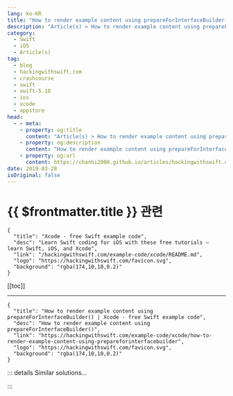 ```yaml
---
lang: ko-KR
title: "How to render example content using prepareForInterfaceBuilder()"
description: "Article(s) > How to render example content using prepareForInterfaceBuilder()"
category:
  - Swift
  - iOS
  - Article(s)
tag: 
  - blog
  - hackingwithswift.com
  - crashcourse
  - swift
  - swift-5.10
  - ios
  - xcode
  - appstore
head:
  - - meta:
    - property: og:title
      content: "Article(s) > How to render example content using prepareForInterfaceBuilder()"
    - property: og:description
      content: "How to render example content using prepareForInterfaceBuilder()"
    - property: og:url
      content: https://chanhi2000.github.io/articles/hackingwithswift.com/example-code/xcode/how-to-render-example-content-using-prepareforinterfacebuilder.html
date: 2019-03-28
isOriginal: false
---
```


# {{ $frontmatter.title }} 관련

```component VPCard
{
  "title": "Xcode - free Swift example code",
  "desc": "Learn Swift coding for iOS with these free tutorials – learn Swift, iOS, and Xcode",
  "link": "/hackingwithswift.com/example-code/xcode/README.md",
  "logo": "https://hackingwithswift.com/favicon.svg",
  "background": "rgba(174,10,10,0.2)"
}
```

[[toc]]

---

```component VPCard
{
  "title": "How to render example content using prepareForInterfaceBuilder() | Xcode - free Swift example code",
  "desc": "How to render example content using prepareForInterfaceBuilder()",
  "link": "https://hackingwithswift.com/example-code/xcode/how-to-render-example-content-using-prepareforinterfacebuilder",
  "logo": "https://hackingwithswift.com/favicon.svg",
  "background": "rgba(174,10,10,0.2)"
}
```

<!-- TODO: 작성 -->

<!-- 
Whenever you create a custom `UIView` subclass using `@IBDesignable`, it’s usually a good idea to provide it with some sample content so it can render meaningfully at design time.

For example, here’s a simple `ShapeView` class that renders a `UIBezierPath` inside a view, using `CAShapeLayer`:

```swift
@IBDesignable class ShapeView: UIView {
    @IBInspectable var strokeColor: UIColor = UIColor.black
    @IBInspectable var fillColor: UIColor = UIColor.clear
    var path: UIBezierPath?

    override class var layerClass: AnyClass {
        return CAShapeLayer.self
    }

    override func layoutSubviews() {
        guard let layer = layer as? CAShapeLayer else { return }
        layer.path = path?.cgPath
        layer.strokeColor = strokeColor.cgColor
        layer.fillColor = fillColor.cgColor
    }
}
```

While that might work well enough at runtime, you won’t be able to see anything when used with Interface Builder because it relies on a bezier path being set. So, while you can adjust the stroke and fill colors all you want, you can’t see how those changes look.

To fix this, Xcode lets us add a special method in the view called `prepareForInterfaceBuilder()`. If present, this is called by Interface Builder when your custom view is being drawn, and it’s your chance to provide some example content so others can see how it looks.

In this instance, setting the `path` property to a default shape does the job neatly:

```swift
override func prepareForInterfaceBuilder() {
    let drawRect = CGRect(x: 0, y: 0, width: 128, height: 128)
    path = UIBezierPath(rect: drawRect)
}
```

This method is only called at design time, so you don’t have to worry about it being run in shipping code.

-->

::: details Similar solutions…

<!--
/quick-start/swiftui/how-to-render-markdown-content-in-text">How to render Markdown content in text 
/example-code/uikit/how-to-render-shadows-using-nsshadow-and-setshadow">How to render shadows using NSShadow and setShadow() 
/quick-start/swiftui/how-to-render-a-gradient">How to render a gradient 
/quick-start/swiftui/how-to-render-images-using-sf-symbols">How to render images using SF Symbols 
/quick-start/swiftui/how-to-render-a-swiftui-view-to-a-pdf">How to render a SwiftUI view to a PDF</a>
-->

:::

